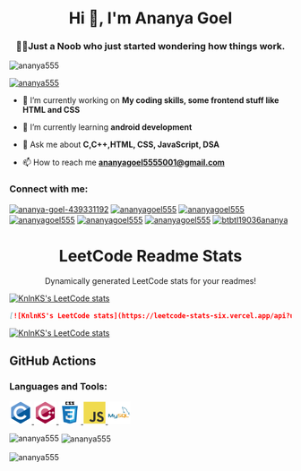 <h1 align="center">Hi 👋, I'm Ananya Goel</h1>
<h3 align="center">👩🏻Just a Noob who just started wondering how things work.</h3>

<p align="left"> <img src="https://komarev.com/ghpvc/?username=ananya555&label=Profile%20views&color=0e75b6&style=flat" alt="ananya555" /> </p>

<p align="left"> <a href="https://github.com/ryo-ma/github-profile-trophy"><img src="https://github-profile-trophy.vercel.app/?username=ananya555" alt="ananya555" /></a> </p>

- 🔭 I’m currently working on **My coding skills, some frontend stuff like HTML and CSS**

- 🌱 I’m currently learning **android development**

- 💬 Ask me about **C,C++,HTML, CSS, JavaScript, DSA**

- 📫 How to reach me **ananyagoel5555001@gmail.com**

<h3 align="left">Connect with me:</h3>
<p align="left">
<a href="https://linkedin.com/in/ananya-goel-439331192" target="blank"><img align="center" src="https://raw.githubusercontent.com/rahuldkjain/github-profile-readme-generator/master/src/images/icons/Social/linked-in-alt.svg" alt="ananya-goel-439331192" height="30" width="40" /></a>
<a href="https://instagram.com/ananyagoel555" target="blank"><img align="center" src="https://raw.githubusercontent.com/rahuldkjain/github-profile-readme-generator/master/src/images/icons/Social/instagram.svg" alt="ananyagoel555" height="30" width="40" /></a>
<a href="https://www.codechef.com/users/ananyagoel555" target="blank"><img align="center" src="https://cdn.jsdelivr.net/npm/simple-icons@3.1.0/icons/codechef.svg" alt="ananyagoel555" height="30" width="40" /></a>
<a href="https://www.hackerrank.com/ananyagoel555" target="blank"><img align="center" src="https://raw.githubusercontent.com/rahuldkjain/github-profile-readme-generator/master/src/images/icons/Social/hackerrank.svg" alt="ananyagoel555" height="30" width="40" /></a>
<a href="https://codeforces.com/profile/ananyagoel555" target="blank"><img align="center" src="https://raw.githubusercontent.com/rahuldkjain/github-profile-readme-generator/master/src/images/icons/Social/codeforces.svg" alt="ananyagoel555" height="30" width="40" /></a>
<a href="https://www.leetcode.com/ananyagoel555" target="blank"><img align="center" src="https://raw.githubusercontent.com/rahuldkjain/github-profile-readme-generator/master/src/images/icons/Social/leet-code.svg" alt="ananyagoel555" height="30" width="40" /></a>
<a href="https://auth.geeksforgeeks.org/user/btbtl19036ananya" target="blank"><img align="center" src="https://raw.githubusercontent.com/rahuldkjain/github-profile-readme-generator/master/src/images/icons/Social/geeks-for-geeks.svg" alt="btbtl19036ananya" height="30" width="40" /></a>
</p>
<p align="center">
 <h1 align="center">LeetCode Readme Stats</h1>
 <p align="center">Dynamically generated LeetCode stats for your readmes!</p>
</p>


[![KnlnKS's LeetCode stats](https://leetcode-stats-six.vercel.app/api?username=ananyagoel555)](https://github.com/KnlnKS/leetcode-stats)

```md
[![KnlnKS's LeetCode stats](https://leetcode-stats-six.vercel.app/api?username=ananyagoel555&theme=dark)](https://github.com/KnlnKS/leetcode-stats)
```


[![KnlnKS's LeetCode stats](https://leetcode-stats-six.vercel.app/api?username=ananyagoel555&theme=dark)](https://github.com/KnlnKS/leetcode-stats)


## GitHub Actions
<h3 align="left">Languages and Tools:</h3>
<p align="left"> <a href="https://www.cprogramming.com/" target="_blank" rel="noreferrer"> <img src="https://raw.githubusercontent.com/devicons/devicon/master/icons/c/c-original.svg" alt="c" width="40" height="40"/> </a> <a href="https://www.w3schools.com/cpp/" target="_blank" rel="noreferrer"> <img src="https://raw.githubusercontent.com/devicons/devicon/master/icons/cplusplus/cplusplus-original.svg" alt="cplusplus" width="40" height="40"/> </a> <a href="https://www.w3schools.com/css/" target="_blank" rel="noreferrer"> <img src="https://raw.githubusercontent.com/devicons/devicon/master/icons/css3/css3-original-wordmark.svg" alt="css3" width="40" height="40"/> </a> <a href="https://developer.mozilla.org/en-US/docs/Web/JavaScript" target="_blank" rel="noreferrer"> <img src="https://raw.githubusercontent.com/devicons/devicon/master/icons/javascript/javascript-original.svg" alt="javascript" width="40" height="40"/> </a> <a href="https://www.mysql.com/" target="_blank" rel="noreferrer"> <img src="https://raw.githubusercontent.com/devicons/devicon/master/icons/mysql/mysql-original-wordmark.svg" alt="mysql" width="40" height="40"/> </a> </p>

<p><img align="left" src="https://github-readme-stats.vercel.app/api/top-langs?username=ananya555&show_icons=true&locale=en&layout=compact" alt="ananya555" /></p>

<p>&nbsp;<img align="center" src="https://github-readme-stats.vercel.app/api?username=ananya555&show_icons=true&locale=en" alt="ananya555" /></p>

<p><img align="center" src="https://github-readme-streak-stats.herokuapp.com/?user=ananya555&" alt="ananya555" /></p>
